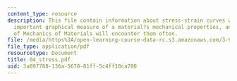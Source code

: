 ```yaml
---
content_type: resource
description: This file contain information about stress-strain curves which are extremely
  important graphical measure of a material?s mechanical properties, and all students
  of Mechanics of Materials will encounter them often.
file: /media/https%3A/open-learning-course-data-rc.s3.amazonaws.com/3-91-mechanical-behavior-of-plastics-spring-2007/3a897788136a567881ff5c4ff10ca780_04_stress.pdf
file_type: application/pdf
resourcetype: Document
title: 04_stress.pdf
uid: 3a897788-136a-5678-81ff-5c4ff10ca780
---
```

